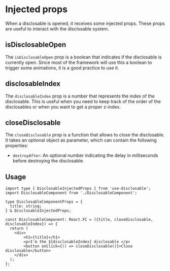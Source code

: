 # Injected props

When a disclosable is opened, it receives some injected props.
These props are useful to interact with the disclosable system.

## isDisclosableOpen
The `isDisclosableOpen` prop is a boolean that indicates if the disclosable is currently open.
Since most of the framework will use this a boolean to trigger some animations, it is a good practice to use it.

## disclosableIndex
The `disclosableIndex` prop is a number that represents the index of the disclosable.
This is useful when you need to keep track of the order of the disclosables or when you want to get a proper z-index.

## closeDisclosable
The `closeDisclosable` prop is a function that allows to close the disclosable.
It takes an optional object as parameter, which can contain the following properties:
- `destroyAfter`: An optional number indicating the delay in milliseconds before destroying the disclosable.

## Usage
```tsx
import type { DisclosableInjectedProps } from 'use-disclosable';
import DisclosableComponent from './DisclosableComponent';

type DisclosableComponentProps = {
  title: string;
} & DisclosableInjectedProps;

const DisclosableComponent: React.FC = ({title, closeDisclosable, disclosableIndex}) => {
  return (
    <div>
        <h1>{title}</h1>
        <p>I'm the ${disclosableIndex} disclosable </p>
        <button onClick={() => closeDisclosable()}>Close disclosable</button>
    </div>
  );
};
```